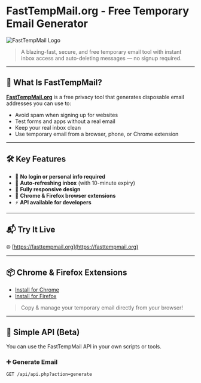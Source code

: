 # FastTempMail.org - Free Temporary Email Generator

![FastTempMail Logo](https://fasttempmail.org/assets/preview.jpg)

> A blazing-fast, secure, and free temporary email tool with instant inbox access and auto-deleting messages — no signup required.

---

## 🚀 What Is FastTempMail?

[**FastTempMail.org**](https://fasttempmail.org) is a free privacy tool that generates disposable email addresses you can use to:

- Avoid spam when signing up for websites
- Test forms and apps without a real email
- Keep your real inbox clean
- Use temporary email from a browser, phone, or Chrome extension

---

## 🛠 Key Features

- 🔐 **No login or personal info required**
- 📩 **Auto-refreshing inbox** (with 10-minute expiry)
- 📱 **Fully responsive design**
- 🧩 **Chrome & Firefox browser extensions**
- ⚡ **API available for developers**

---

## 📬 Try It Live

🌐 [https://fasttempmail.org](https://fasttempmail.org)

---

## 📦 Chrome & Firefox Extensions

- [Install for Chrome](https://chrome.google.com/webstore/detail/your-extension-id)
- [Install for Firefox](https://addons.mozilla.org/en-US/firefox/addon/your-extension-id)

> Copy & manage your temporary email directly from your browser!

---

## 🔌 Simple API (Beta)

You can use the FastTempMail API in your own scripts or tools.

### ➕ Generate Email
```http
GET /api/api.php?action=generate

